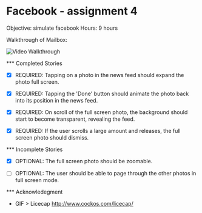 Facebook - assignment 4
========================

Objective: simulate facebook
Hours: 9 hours


Walkthrough of Mailbox:

![Video Walkthrough](FacebookWalkthrough.gif)


*** Completed Stories
* [x] REQUIRED: Tapping on a photo in the news feed should expand the photo full screen.
* [x] REQUIRED: Tapping the 'Done' button should animate the photo back into its position in the news feed.
* [x] REQUIRED: On scroll of the full screen photo, the background should start to become transparent, revealing the feed.
* [x] REQUIRED: If the user scrolls a large amount and releases, the full screen photo should dismiss.


*** Incomplete Stories
* [x] OPTIONAL: The full screen photo should be zoomable.
* [ ] OPTIONAL: The user should be able to page through the other photos in full screen mode.


*** Acknowledegment
- GIF > Licecap http://www.cockos.com/licecap/
